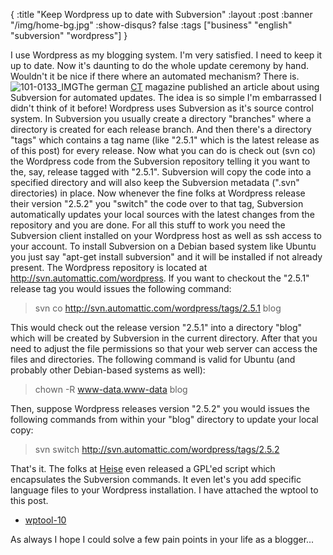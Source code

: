 {
  :title "Keep Wordpress up to date with Subversion"
  :layout :post
  :banner "/img/home-bg.jpg"
  :show-disqus? false
  :tags ["business" "english" "subversion" "wordpress"]
}

I use Wordpress as my blogging system. I'm very satisfied. I need to keep it up to date. Now it's daunting to do the whole update ceremony by hand. Wouldn't it be nice if there where an automated mechanism? There is. ![101-0133\_IMG](/img/uploads/2008/05/101-0133-img.jpg)The german [CT](http://www.heise.de/ct/) magazine published an article about using Subversion for automated updates. The idea is so simple I'm embarrassed I didn't think of it before! Wordpress uses Subversion as it's source control system. In Subversion you usually create a directory "branches" where a directory is created for each release branch. And then there's a directory "tags" which contains a tag name (like "2.5.1" which is the latest release as of this post) for every release. Now what you can do is check out (svn co) the Wordpress code from the Subversion repository telling it you want to the, say, release tagged with "2.5.1". Subversion will copy the code into a specified directory and will also keep the Subversion metadata (".svn" directories) in place. Now whenever the fine folks at Wordpress release their version "2.5.2" you "switch" the code over to that tag, Subversion automatically updates your local sources with the latest changes from the repository and you are done. For all this stuff to work you need the Subversion client installed on your Wordpress host as well as ssh access to your account. To install Subversion on a Debian based system like Ubuntu you just say "apt-get install subversion" and it will be installed if not already present. The Wordpress repository is located at <http://svn.automattic.com/wordpress>. If you want to checkout the "2.5.1" release tag you would issues the following command:

> svn co http://svn.automattic.com/wordpress/tags/2.5.1 blog

This would check out the release version "2.5.1" into a directory "blog" which will be created by Subversion in the current directory. After that you need to adjust the file permissions so that your web server can access the files and directories. The following command is valid for Ubuntu (and probably other Debian-based systems as well):

> chown -R www-data.www-data blog

Then, suppose Wordpress releases version "2.5.2" you would issues the following commands from within your "blog" directory to update your local copy:

> svn switch http://svn.automattic.com/wordpress/tags/2.5.2

That's it. The folks at [Heise](http://www.heise.de) even released a GPL'ed script which encapsulates the Subversion commands. It even let's you add specific language files to your Wordpress installation. I have attached the wptool to this post.

-   [wptool-10](http://blog.agynamix.de/wp-content/uploads/2008/05/wptool-10.tgz)

As always I hope I could solve a few pain points in your life as a blogger...
